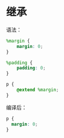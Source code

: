 # 继承

语法：

```scss
%margin {
    margin: 0;
}

%padding {
    padding: 0;
}

p {
    @extend %margin;
}
```

编译后：

```css
p {
  margin: 0;
}
```

